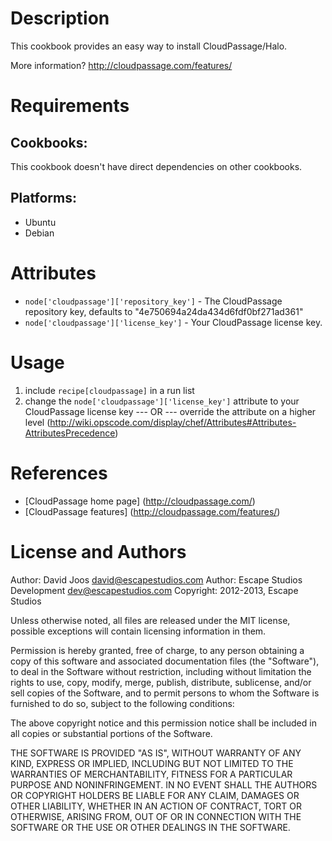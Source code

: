 Description
===========

This cookbook provides an easy way to install CloudPassage/Halo.

More information?
http://cloudpassage.com/features/

Requirements
============

## Cookbooks:

This cookbook doesn't have direct dependencies on other cookbooks.

## Platforms:

* Ubuntu
* Debian

Attributes
==========

* `node['cloudpassage']['repository_key']` - The CloudPassage repository key, defaults to "4e750694a24da434d6fdf0bf271ad361"
* `node['cloudpassage']['license_key']` - Your CloudPassage license key.

Usage
=====

1) include `recipe[cloudpassage]` in a run list
2)
	change the `node['cloudpassage']['license_key']` attribute to your CloudPassage license key
	--- OR ---
	override the attribute on a higher level (http://wiki.opscode.com/display/chef/Attributes#Attributes-AttributesPrecedence)

References
==========

* [CloudPassage home page] (http://cloudpassage.com/)
* [CloudPassage features] (http://cloudpassage.com/features/)

License and Authors
===================

Author: David Joos <david@escapestudios.com>
Author: Escape Studios Development <dev@escapestudios.com>
Copyright: 2012-2013, Escape Studios

Unless otherwise noted, all files are released under the MIT license,
possible exceptions will contain licensing information in them.

Permission is hereby granted, free of charge, to any person obtaining a copy
of this software and associated documentation files (the "Software"), to deal
in the Software without restriction, including without limitation the rights
to use, copy, modify, merge, publish, distribute, sublicense, and/or sell
copies of the Software, and to permit persons to whom the Software is
furnished to do so, subject to the following conditions:

The above copyright notice and this permission notice shall be included in
all copies or substantial portions of the Software.

THE SOFTWARE IS PROVIDED "AS IS", WITHOUT WARRANTY OF ANY KIND, EXPRESS OR
IMPLIED, INCLUDING BUT NOT LIMITED TO THE WARRANTIES OF MERCHANTABILITY,
FITNESS FOR A PARTICULAR PURPOSE AND NONINFRINGEMENT. IN NO EVENT SHALL THE
AUTHORS OR COPYRIGHT HOLDERS BE LIABLE FOR ANY CLAIM, DAMAGES OR OTHER
LIABILITY, WHETHER IN AN ACTION OF CONTRACT, TORT OR OTHERWISE, ARISING FROM,
OUT OF OR IN CONNECTION WITH THE SOFTWARE OR THE USE OR OTHER DEALINGS IN
THE SOFTWARE.
